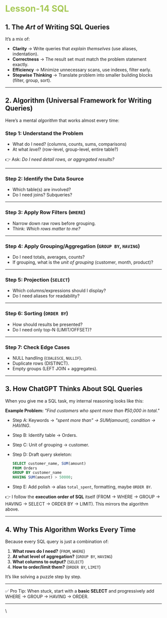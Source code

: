 # <span style="color:#a7c957">**Lesson-14 SQL**</span>

## 1. The *Art* of Writing SQL Queries

It’s a mix of:

* **Clarity** → Write queries that *explain themselves* (use aliases, indentation).
* **Correctness** → The result set must match the problem statement exactly.
* **Efficiency** → Minimize unnecessary scans, use indexes, filter early.
* **Stepwise Thinking** → Translate problem into smaller building blocks (filter, group, sort).

---

## 2. Algorithm (Universal Framework for Writing Queries)

Here’s a mental *algorithm* that works almost every time:

### Step 1: Understand the Problem

* What do I need? (columns, counts, sums, comparisons)
* At what *level*? (row-level, group-level, entire table?)

👉 Ask: *Do I need detail rows, or aggregated results?*

---

### Step 2: Identify the Data Source

* Which table(s) are involved?
* Do I need joins? Subqueries?

---

### Step 3: Apply Row Filters (`WHERE`)

* Narrow down raw rows before grouping.
* Think: *Which rows matter to me?*

---

### Step 4: Apply Grouping/Aggregation (`GROUP BY`, `HAVING`)

* Do I need totals, averages, counts?
* If grouping, what is the *unit of grouping* (customer, month, product)?

---

### Step 5: Projection (`SELECT`)

* Which columns/expressions should I display?
* Do I need aliases for readability?

---

### Step 6: Sorting (`ORDER BY`)

* How should results be presented?
* Do I need only top-N (LIMIT/OFFSET)?

---

### Step 7: Check Edge Cases

* NULL handling (`COALESCE`, `NULLIF`).
* Duplicate rows (DISTINCT).
* Empty groups (LEFT JOIN + aggregates).

---

## 3. How ChatGPT Thinks About SQL Queries

When you give me a SQL task, my internal reasoning looks like this:

**Example Problem:**
*"Find customers who spent more than ₹50,000 in total."*

* Step A: Keywords → *"spent more than" → SUM(amount), condition → HAVING*.
* Step B: Identify table → Orders.
* Step C: Unit of grouping → customer.
* Step D: Draft query skeleton:

  ```sql
  SELECT customer_name, SUM(amount)
  FROM Orders
  GROUP BY customer_name
  HAVING SUM(amount) > 50000;
  ```
* Step E: Add polish → alias `total_spent`, formatting, maybe `ORDER BY`.

👉 I follow the **execution order of SQL** itself (FROM → WHERE → GROUP → HAVING → SELECT → ORDER BY → LIMIT).
This mirrors the algorithm above.

---

## 4. Why This Algorithm Works Every Time

Because every SQL query is just a combination of:

1. **What rows do I need?** (`FROM`, `WHERE`)
2. **At what level of aggregation?** (`GROUP BY`, `HAVING`)
3. **What columns to output?** (`SELECT`)
4. **How to order/limit them?** (`ORDER BY`, `LIMIT`)

It’s like solving a puzzle step by step.

---

✅ Pro Tip: When stuck, start with a **basic SELECT** and progressively add WHERE → GROUP → HAVING → ORDER.

---

\
